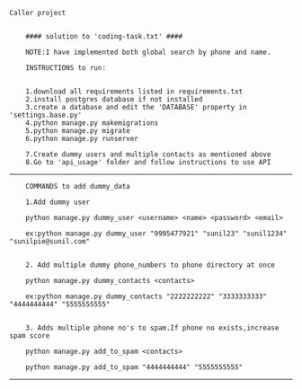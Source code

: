     Caller project


        #### solution to 'coding-task.txt' ####

        NOTE:I have implemented both global search by phone and name.
         
        INSTRUCTIONS to run:


        1.download all requirements listed in requirements.txt
        2.install postgres database if not installed
        3.create a database and edit the 'DATABASE' property in 'settings.base.py'
        4.python manage.py makemigrations
        5.python manage.py migrate
        6.python manage.py runserver

        7.Create dummy users and multiple contacts as mentioned above
        8.Go to 'api_usage' folder and follow instructions to use API

*******************************************************************************************************************        
      
        COMMANDS to add dummy_data

        1.Add dummy user

        python manage.py dummy_user <username> <name> <password> <email>

        ex:python manage.py dummy_user "9995477921" "sunil23" "sunil1234" "sunilpie@sunil.com"

            
        2. Add multiple dummy phone_numbers to phone directory at once

        python manage.py dummy_contacts <contacts>

        ex:python manage.py dummy_contacts "2222222222" "3333333333" "4444444444" "5555555555"

            
        3. Adds multiple phone no's to spam.If phone no exists,increase spam score

        python manage.py add_to_spam <contacts>

        python manage.py add_to_spam "4444444444" "5555555555"

    
********************************************************************************************************************